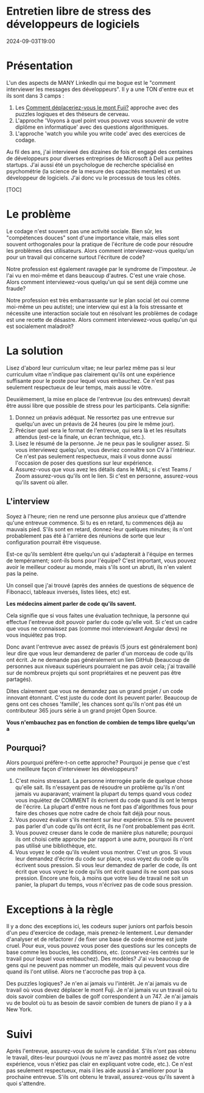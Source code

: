 # Entretien libre de stress des développeurs de logiciels

<!--category-- Interviewing -->
<datetime class="hidden">2024-09-03T19:00</datetime>

# Présentation

L'un des aspects de MANY LinkedIn qui me bogue est le "comment interviewer les messages des développeurs". Il y a une TON d'entre eux et ils sont dans 3 camps :

1. Les [Comment déplaceriez-vous le mont Fuji?](https://amzn.to/3ZbvgBp) approche avec des puzzles logiques et des théseurs de cerveau.
2. L'approche 'Voyons à quel point vous pouvez vous souvenir de votre diplôme en informatique' avec des questions algorithmiques.
3. L'approche 'watch you while you write code' avec des exercices de codage.

Au fil des ans, j'ai interviewé des dizaines de fois et engagé des centaines de développeurs pour diverses entreprises de Microsoft à Dell aux petites startups. J'ai aussi été un psychologue de recherche spécialisé en psychométrie (la science de la mesure des capacités mentales) et un développeur de logiciels. J'ai donc vu le processus de tous les côtés.

[TOC]

# Le problème

Le codage n'est souvent pas une activité sociale. Bien sûr, les "compétences douces" sont d'une importance vitale, mais elles sont souvent orthogonales pour la pratique de l'écriture de code pour résoudre les problèmes des utilisateurs. Alors comment interviewez-vous quelqu'un pour un travail qui concerne surtout l'écriture de code?

Notre profession est également ravagée par le syndrome de l'imposteur. Je l'ai vu en moi-même et dans beaucoup d'autres. C'est une vraie chose. Alors comment interviewez-vous quelqu'un qui se sent déjà comme une fraude?

Notre profession est très embarrassante sur le plan social (et oui comme moi-même un peu autiste); une interview qui est à la fois stressante et nécessite une interaction sociale tout en résolvant les problèmes de codage est une recette de désastre. Alors comment interviewez-vous quelqu'un qui est socialement maladroit?

# La solution

Lisez d'abord leur curriculum vitae; ne leur parlez même pas si leur curriculum vitae n'indique pas clairement qu'ils ont une expérience suffisante pour le poste pour lequel vous embauchez. Ce n'est pas seulement respectueux de leur temps, mais aussi le vôtre.

Deuxièmement, la mise en place de l'entrevue (ou des entrevues) devrait être aussi libre que possible de stress pour les participants. Cela signifie:

1. Donnez un préavis adéquat. Ne ressortez pas une entrevue sur quelqu'un avec un préavis de 24 heures (ou pire le même jour).
2. Préciser quel sera le format de l'entrevue, qui sera là et les résultats attendus (est-ce la finale, un écran technique, etc.).
3. Lisez le résumé de la personne. Je ne peux pas le souligner assez. Si vous interviewez quelqu'un, vous devriez connaître son CV à l'intérieur. Ce n'est pas seulement respectueux, mais il vous donne aussi l'occasion de poser des questions sur leur expérience.
4. Assurez-vous que vous avez les détails dans le MAIL; si c'est Teams / Zoom assurez-vous qu'ils ont le lien. Si c'est en personne, assurez-vous qu'ils savent où aller.

## L'interview

Soyez à l'heure; rien ne rend une personne plus anxieux que d'attendre qu'une entrevue commence. Si tu es en retard, tu commences déjà au mauvais pied. S'ils sont en retard, donnez-leur quelques minutes; ils n'ont probablement pas été à l'arrière des réunions de sorte que leur configuration pourrait être visqueuse.

Est-ce qu'ils semblent être quelqu'un qui s'adapterait à l'équipe en termes de tempérament; sont-ils bons pour l'équipe? C'est important, vous pouvez avoir le meilleur codeur au monde, mais s'ils sont un abruti, ils n'en valent pas la peine.

Un conseil que j'ai trouvé (après des années de questions de séquence de Fibonacci, tableaux inversés, listes liées, etc) est.

**Les médecins aiment parler de code qu'ils savent.**

Cela signifie que si vous faites une évaluation technique, la personne qui effectue l'entrevue doit pouvoir parler du code qu'elle voit.
Si c'est un cadre que vous ne connaissez pas (comme moi interviewant Angular devs) ne vous inquiétez pas trop.

Donc avant l'entrevue avec assez de préavis (5 jours est généralement bon) leur dire que vous leur demanderez de parler d'un morceau de code qu'ils ont écrit. Je ne demande pas généralement un lien GitHub (beaucoup de personnes aux niveaux supérieurs pourraient ne pas avoir cela; j'ai travaillé sur de nombreux projets qui sont propriétaires et ne peuvent pas être partagés).

Dites clairement que vous ne demandez pas un grand projet / un code innovant étonnant. C'est juste du code dont ils peuvent parler. Beaucoup de gens ont ces choses 'famille', les chances sont qu'ils n'ont pas été un contributeur 365 jours série à un grand projet Open Source.

**Vous n'embauchez pas en fonction de combien de temps libre quelqu'un a**

## Pourquoi?

Alors pourquoi préfère-t-on cette approche? Pourquoi je pense que c'est une meilleure façon d'interviewer les développeurs?

1. C'est moins stressant. La personne interrogée parle de quelque chose qu'elle sait. Ils n'essayent pas de résoudre un problème qu'ils n'ont jamais vu auparavant; vraiment la plupart du temps quand vous codez vous inquiétez de COMMENT ils écrivent du code quand ils ont le temps de l'écrire.
   La plupart d'entre nous ne font pas d'algorithmes fous pour faire des choses que notre cadre de choix fait déjà pour nous.
2. Vous pouvez évaluer s'ils mentent sur leur expérience. S'ils ne peuvent pas parler d'un code qu'ils ont écrit, ils ne l'ont probablement pas écrit.
3. Vous pouvez creuser dans le code de manière plus naturelle; pourquoi ils ont choisi cette approche par rapport à une autre, pourquoi ils n'ont pas utilisé une bibliothèque, etc.
4. Vous voyez le code qu'ils veulent vous montrer. C'est un gros. Si vous leur demandez d'écrire du code sur place, vous voyez du code qu'ils écrivent sous pression. Si vous leur demandez de parler de code, ils ont écrit que vous voyez le code qu'ils ont écrit quand ils ne sont pas sous pression. Encore une fois, à moins que votre lieu de travail ne soit un panier, la plupart du temps, vous n'écrivez pas de code sous pression.

# Exceptions à la règle

Il y a donc des exceptions ici, les codeurs super juniors ont parfois besoin d'un peu d'exercice de codage, mais prenez-le lentement. Leur demander d'analyser et de refactorer / de fixer une base de code énorme est juste cruel.
Pour eux, vous pouvez vous poser des questions sur les concepts de base comme les boucles, les conditions, etc. (conservez-les centrés sur le travail pour lequel vous embauchez).
Des modèles? J'ai vu beaucoup de gens qui ne peuvent pas nommer un modèle, mais qui peuvent vous dire quand ils l'ont utilisé. Alors ne t'accroche pas trop à ça.

Des puzzles logiques? Je n'en ai jamais vu l'intérêt. Je n'ai jamais vu de travail où vous devez déplacer le mont Fuji. Je n'ai jamais vu un travail où tu dois savoir combien de balles de golf correspondent à un 747. Je n'ai jamais vu de boulot où tu as besoin de savoir combien de tuners de piano il y a à New York.

# Suivi

Après l'entrevue, assurez-vous de suivre le candidat. S'ils n'ont pas obtenu le travail, dites-leur pourquoi (vous ne m'avez pas montré assez de votre expérience, vous n'étiez pas clair en expliquant votre code, etc.).
Ce n'est pas seulement respectueux, mais il les aide aussi à s'améliorer pour la prochaine entrevue.
S'ils ont obtenu le travail, assurez-vous qu'ils savent à quoi s'attendre.